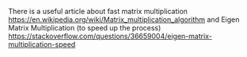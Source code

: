 There is a useful article about fast matrix multiplication https://en.wikipedia.org/wiki/Matrix_multiplication_algorithm
and Eigen Matrix Multiplication (to speed up the process) https://stackoverflow.com/questions/36659004/eigen-matrix-multiplication-speed

